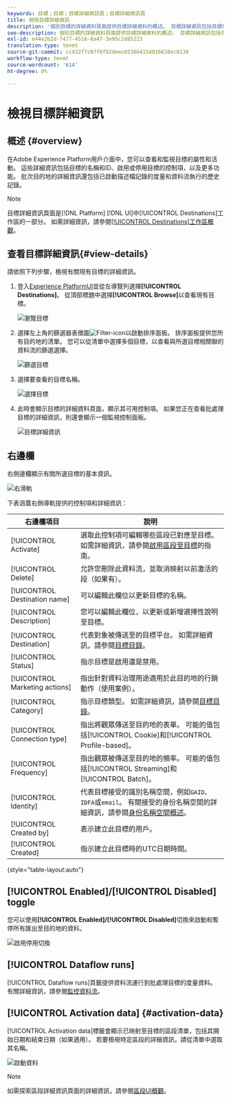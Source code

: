 ```yaml
---
keywords: 目標；目標；目標詳細資訊頁；目標詳細資訊頁
title: 檢視目標詳細資訊
description: '個別目標的詳細資料頁面提供目標詳細資料的概述。 目標詳細資訊包括目標名稱、ID、對應至目標的區段，以及用於編輯啟動以及啟用和停用資料流的控制項。 '
seo-description: 個別目標的詳細資料頁面提供目標詳細資料的概述。 目標詳細資訊包括目標名稱、ID、對應至目標的區段，以及用於編輯啟動以及啟用和停用資料流的控制項。
exl-id: e44e2b2d-f477-4516-8a47-3e95c2d85223
translation-type: tm+mt
source-git-commit: cc432f7c07f0f82deec653864154016638ec8138
workflow-type: tm+mt
source-wordcount: '614'
ht-degree: 0%

---
```


# 檢視目標詳細資訊

## 概述 {#overview}

在Adobe Experience Platform用戶介面中，您可以查看和監視目標的屬性和活動。 這些詳細資訊包括目標的名稱和ID、啟用或停用目標的控制項，以及更多功能。 批次目的地的詳細資訊還包括已啟動描述檔記錄的度量和資料流執行的歷史記錄。

>[!NOTE]
>
>目標詳細資訊頁面是[!DNL Platform] [!DNL UI]中[!UICONTROL Destinations]工作區的一部分。 如需詳細資訊，請參閱[[!UICONTROL Destinations]工作區概觀](./destinations-workspace.md)。

## 查看目標詳細資訊{#view-details}

請依照下列步驟，檢視有關現有目標的詳細資訊。

1. 登入[Experience PlatformUI](https://platform.adobe.com/)並從左導覽列選擇&#x200B;**[!UICONTROL Destinations]**。 從頂部標題中選擇&#x200B;**[!UICONTROL Browse]**&#x200B;以查看現有目標。

   ![瀏覽目標](../assets/ui/details-page/browse-destinations.png)

1. 選擇左上角的篩選器表徵圖![Filter-icon](../assets/ui/details-page/filter.png)以啟動排序面板。 排序面板提供您所有目的地的清單。 您可以從清單中選擇多個目標，以查看與所選目標相關聯的資料流的篩選選擇。

   ![篩選目標](../assets/ui/details-page/filter-destinations.png)

1. 選擇要查看的目標名稱。

   ![選擇目標](../assets/ui/details-page/destination-select.png)

1. 此時會顯示目標的詳細資料頁面，顯示其可用控制項。 如果您正在查看批處理目標的詳細資訊，則還會顯示一個監視控制面板。

   ![目標詳細資訊](../assets/ui/details-page/destination-details.png)

## 右邊欄

右側邊欄顯示有關所選目標的基本資訊。

![右滑軌](../assets/ui/details-page/right-sidebar.png)

下表涵蓋右側導軌提供的控制項和詳細資訊：

| 右邊欄項目 | 說明 |
| --- | --- |
| [!UICONTROL Activate] | 選取此控制項可編輯哪些區段已對應至目標。 如需詳細資訊，請參閱[啟用區段至目標](./activate-destinations.md)的指南。 |
| [!UICONTROL Delete] | 允許您刪除此資料流，並取消映射以前激活的段（如果有）。 |
| [!UICONTROL Destination name] | 可以編輯此欄位以更新目標的名稱。 |
| [!UICONTROL Description] | 您可以編輯此欄位，以更新或新增選擇性說明至目標。 |
| [!UICONTROL Destination] | 代表對象被傳送至的目標平台。 如需詳細資訊，請參閱[目標目錄](../catalog/overview.md)。 |
| [!UICONTROL Status] | 指示目標是啟用還是禁用。 |
| [!UICONTROL Marketing actions] | 指出針對資料治理用途適用於此目的地的行銷動作（使用案例）。 |
| [!UICONTROL Category] | 指示目標類型。 如需詳細資訊，請參閱[目標目錄](../catalog/overview.md)。 |
| [!UICONTROL Connection type] | 指出將觀眾傳送至目的地的表單。 可能的值包括[!UICONTROL Cookie]和[!UICONTROL Profile-based]。 |
| [!UICONTROL Frequency] | 指出觀眾被傳送至目的地的頻率。 可能的值包括[!UICONTROL Streaming]和[!UICONTROL Batch]。 |
| [!UICONTROL Identity] | 代表目標接受的識別名稱空間，例如`GAID`、`IDFA`或`email`。 有關接受的身份名稱空間的詳細資訊，請參閱[身份名稱空間概述](../../identity-service/namespaces.md)。 |
| [!UICONTROL Created by] | 表示建立此目標的用戶。 |
| [!UICONTROL Created] | 指示建立此目標時的UTC日期時間。 |

{style=&quot;table-layout:auto&quot;}

## [!UICONTROL Enabled]/[!UICONTROL Disabled] toggle

您可以使用&#x200B;**[!UICONTROL Enabled]/[!UICONTROL Disabled]**&#x200B;切換來啟動和暫停所有匯出至目的地的資料。

![啟用停用切換](../assets/ui/details-page/enable-disable.png)

## [!UICONTROL Dataflow runs]

[!UICONTROL Dataflow runs]頁籤提供資料流運行到批處理目標的度量資料。 有關詳細資訊，請參閱[監控資料流](monitor-dataflows.md)。

## [!UICONTROL Activation data] {#activation-data}

[!UICONTROL Activation data]標籤會顯示已映射至目標的區段清單，包括其開始日期和結束日期（如果適用）。 若要檢視特定區段的詳細資訊，請從清單中選取其名稱。

![啟動資料](../assets/ui/details-page/activation-data.png)

>[!NOTE]
>
>如需探索區段詳細資訊頁面的詳細資訊，請參閱[區段UI概觀](../../segmentation/ui/overview.md#segment-details)。
